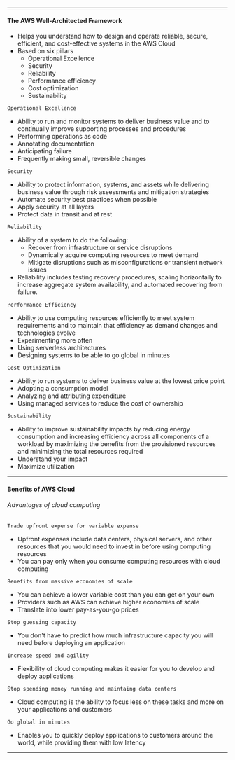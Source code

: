 ***
#### The AWS Well-Architected Framework
* Helps you understand how to design and operate reliable, secure, efficient, and cost-effective systems in the AWS Cloud
* Based on six pillars
	* Operational Excellence
	* Security
	* Reliability
	* Performance efficiency
	* Cost optimization
	* Sustainability

`Operational Excellence`
* Ability to run and monitor systems to deliver business value and to continually improve supporting processes and procedures
* Performing operations as code
* Annotating documentation
* Anticipating failure
* Frequently making small, reversible changes

`Security`
* Ability to protect information, systems, and assets while delivering business value through risk assessments and mitigation strategies
* Automate security best practices when possible
* Apply security at all layers
* Protect data in transit and at rest

`Reliability`
* Ability of a system to do the following:
	* Recover from infrastructure or service disruptions
	* Dynamically acquire computing resources to meet demand
	* Mitigate disruptions such as misconfigurations or transient network issues
* Reliability includes testing recovery procedures, scaling horizontally to increase aggregate system availability, and automated recovering from failure.

`Performance Efficiency`
* Ability to use computing resources efficiently to meet system requirements and to maintain that efficiency as demand changes and technologies evolve
* Experimenting more often
* Using serverless architectures
* Designing systems to be able to go global in minutes

`Cost Optimization`
* Ability to run systems to deliver business value at the lowest price point
* Adopting a consumption model
* Analyzing and attributing expenditure
* Using managed services to reduce the cost of ownership

`Sustainability`
* Ability to improve sustainability impacts by reducing energy consumption and increasing efficiency across all components of a workload by maximizing the benefits from the provisioned resources and minimizing the total resources required
* Understand your impact
* Maximize utilization

***
#### Benefits of AWS Cloud
###### Advantages of cloud computing
`Trade upfront expense for variable expense`
* Upfront expenses include data centers, physical servers, and other resources that you would need to invest in before using computing resources
* You can pay only when you consume computing resources with cloud computing

`Benefits from massive economies of scale`
* You can achieve a lower variable cost than you can get on your own
* Providers such as AWS can achieve higher economies of scale
* Translate into lower pay-as-you-go prices

`Stop guessing capacity`
* You don't have to predict how much infrastructure capacity you will need before deploying an application

`Increase speed and agility`
* Flexibility of cloud computing makes it easier for you to develop and deploy applications

`Stop spending money running and maintaing data centers`
* Cloud computing is the ability to focus less on these tasks and more on your applications and customers

`Go global in minutes`
* Enables you to quickly deploy applications to customers around the world, while providing them with low latency

***
